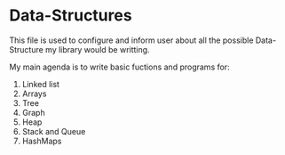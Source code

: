 # Data-Structures

This file is used to configure and inform user about all the possible Data-Structure my library would be writting.

My main agenda is to write basic fuctions and programs for:
1. Linked list
2. Arrays
3. Tree
4. Graph
5. Heap
6. Stack and Queue
7. HashMaps
